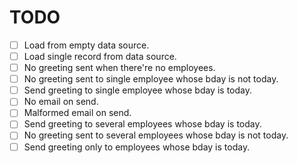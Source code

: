 ﻿# TODO
- [ ] Load from empty data source.
- [ ] Load single record from data source.
- [ ] No greeting sent when there're no employees.
- [ ] No greeting sent to single employee whose bday is not today.
- [ ] Send greeting to single employee whose bday is today.
- [ ] No email on send.
- [ ] Malformed email on send.
- [ ] Send greeting to several employees whose bday is today.
- [ ] No greeting sent to several employees whose bday is not today.
- [ ] Send greeting only to employees whose bday is today.